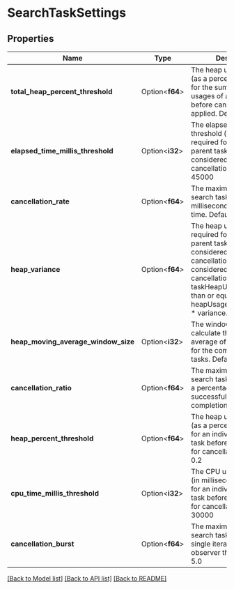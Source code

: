 # SearchTaskSettings

## Properties

Name | Type | Description | Notes
------------ | ------------- | ------------- | -------------
**total_heap_percent_threshold** | Option<**f64**> | The heap usage threshold (as a percentage) required for the sum of heap usages of all search tasks before cancellation is applied. Default is 0.5 | [optional]
**elapsed_time_millis_threshold** | Option<**i32**> | The elapsed time threshold (in milliseconds) required for an individual parent task before it is considered for cancellation. Default is 45000 | [optional]
**cancellation_rate** | Option<**f64**> | The maximum number of search tasks to cancel per millisecond of elapsed time. Default is 0.003 | [optional]
**heap_variance** | Option<**f64**> | The heap usage variance required for an individual parent task before it is considered for cancellation. A task is considered for cancellation when taskHeapUsage is greater than or equal to heapUsageMovingAverage * variance. Default is 2.0 | [optional]
**heap_moving_average_window_size** | Option<**i32**> | The window size used to calculate the rolling average of the heap usage for the completed parent tasks. Default is 10 | [optional]
**cancellation_ratio** | Option<**f64**> | The maximum number of search tasks to cancel, as a percentage of successful search task completions. Default is 0.1 | [optional]
**heap_percent_threshold** | Option<**f64**> | The heap usage threshold (as a percentage) required for an individual parent task before it is considered for cancellation. Default is 0.2 | [optional]
**cpu_time_millis_threshold** | Option<**i32**> | The CPU usage threshold (in milliseconds) required for an individual parent task before it is considered for cancellation. Default is 30000 | [optional]
**cancellation_burst** | Option<**f64**> | The maximum number of search tasks to cancel in a single iteration of the observer thread. Default is 5.0 | [optional]

[[Back to Model list]](../README.md#documentation-for-models) [[Back to API list]](../README.md#documentation-for-api-endpoints) [[Back to README]](../README.md)


